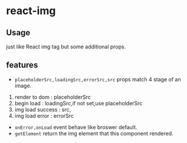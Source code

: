 # react-img

## Usage
just like React img tag but some additional props.

## features
* `placeholderSrc,loadingSrc,errorSrc,src` props match 4 stage of an image.
1. render to dom : placeholderSrc
2. begin load : loadingSrc,if not set,use placeholderSrc
3. img load success : src,
4. img load error : errorSrc

* `onError,onLoad` event behave like broswer default.
* `getElement` return the img element that this component rendered. 